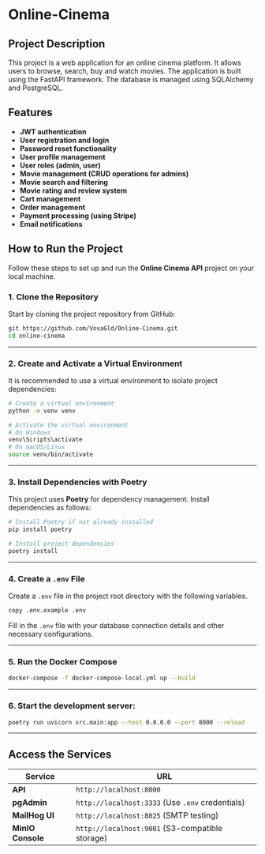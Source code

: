 # Online-Cinema


## Project Description


This project is a web application for an online cinema platform. It allows users to browse, search, buy and watch movies.
The application is built using the FastAPI framework. The database is managed using SQLAlchemy and PostgreSQL.

## Features


- **JWT authentication**
- **User registration and login**
- **Password reset functionality**
- **User profile management**
- **User roles (admin, user)**
- **Movie management (CRUD operations for admins)**
- **Movie search and filtering**
- **Movie rating and review system**
- **Cart management**
- **Order management**
- **Payment processing (using Stripe)**
- **Email notifications**

## How to Run the Project


Follow these steps to set up and run the **Online Cinema API** project on your local machine.


### **1. Clone the Repository**

Start by cloning the project repository from GitHub:

```bash
git https://github.com/VovaGld/Online-Cinema.git
cd online-cinema
```

---

### **2. Create and Activate a Virtual Environment**

It is recommended to use a virtual environment to isolate project dependencies:

```bash
# Create a virtual environment
python -m venv venv

# Activate the virtual environment
# On Windows
venv\Scripts\activate
# On macOS/Linux
source venv/bin/activate
```

---

### **3. Install Dependencies with Poetry**

This project uses **Poetry** for dependency management. Install dependencies as follows:

```bash
# Install Poetry if not already installed
pip install poetry

# Install project dependencies
poetry install
```

---

### **4. Create a `.env` File**

Create a `.env` file in the project root directory with the following variables.
```bash
copy .env.example .env
```
Fill in the `.env` file with your database connection details and other necessary configurations.

---

### **5. Run the Docker Compose**
```bash
docker-compose -f docker-compose-local.yml up --build
```

---

### **6. Start the development server**:

```bash
poetry run uvicorn src.main:app --host 0.0.0.0 --port 8000 --reload
```

---

## Access the Services

| Service        | URL |
|---------------|--------------------------|
| **API**       | `http://localhost:8000` |
| **pgAdmin**   | `http://localhost:3333` (Use `.env` credentials) |
| **MailHog UI** | `http://localhost:8025` (SMTP testing) |
| **MinIO Console** | `http://localhost:9001` (S3-compatible storage) |



